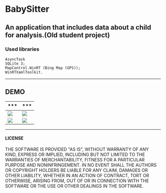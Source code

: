 # BabySitter

 An application that includes data about a child for analysis.(Old student project)
---
### Used libraries
    AsyncTask
    SQLite 3;
    MapControl.WinRT (Bing Map (GPS));
    WinRTXamlToolkit.

---
## DEMO
*** | ***
-------------|----------------- 
![](https://store-images.s-microsoft.com/image/apps.36563.13510798882794757.b957555f-9fda-466a-b862-c3093ea77913.55abc4c6-bfe4-4445-8746-99031ffbb707?w=472&h=788&q=60) | ![](https://store-images.s-microsoft.com/image/apps.2370.13510798882794757.0876df5e-2882-4ae9-8006-67ba87663d6b.5347c7cf-2909-4ab4-97d0-7ab617fe8b3c?w=472&h=788&q=60)
![](https://store-images.s-microsoft.com/image/apps.64211.13510798882794757.d0b68aee-4294-4aed-9b4b-78f3cf918c37.fa9261ca-1e6c-45b7-bf37-2f2e2f8c4d19?w=472&h=788&q=60) | ![](https://store-images.s-microsoft.com/image/apps.3187.13510798882794757.84db56ac-1bfa-4f7b-b1cc-2d140b548e30.65aab285-2047-40cf-b458-6e1773e5db95?w=472&h=788&q=60)


---
#### LICENSE

THE SOFTWARE IS PROVIDED "AS IS", WITHOUT WARRANTY OF ANY KIND, EXPRESS OR
IMPLIED, INCLUDING BUT NOT LIMITED TO THE WARRANTIES OF MERCHANTABILITY,
FITNESS FOR A PARTICULAR PURPOSE AND NONINFRINGEMENT. IN NO EVENT SHALL THE
AUTHORS OR COPYRIGHT HOLDERS BE LIABLE FOR ANY CLAIM, DAMAGES OR OTHER
LIABILITY, WHETHER IN AN ACTION OF CONTRACT, TORT OR OTHERWISE, ARISING FROM,
OUT OF OR IN CONNECTION WITH THE SOFTWARE OR THE USE OR OTHER DEALINGS IN
THE SOFTWARE.
